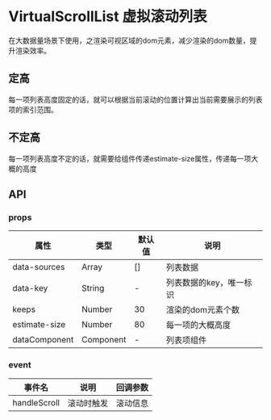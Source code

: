 # VirtualScrollList 虚拟滚动列表

在大数据量场景下使用，之渲染可视区域的dom元素，减少渲染的dom数量，提升渲染效率。

## 定高

每一项列表高度固定的话，就可以根据当前滚动的位置计算出当前需要展示的列表项的索引范围。

<demo vue="../example/virtual-list/Basic.vue" />

## 不定高

每一项列表高度不定的话，就需要给组件传递estimate-size属性，传递每一项大概的高度

<demo vue="../example/virtual-list/estimate.vue" />

## API

### props

| 属性          | 类型      | 默认值 | 说明                    |
| ------------- | --------- | ------ | ----------------------- |
| data-sources  | Array     | []     | 列表数据                |
| data-key      | String    | -      | 列表数据的key，唯一标识 |
| keeps         | Number    | 30     | 渲染的dom元素个数       |
| estimate-size | Number    | 80     | 每一项的大概高度        |
| dataComponent | Component | -      | 列表项组件              |

### event

| 事件名       | 说明       | 回调参数 |
| ------------ | ---------- | -------- |
| handleScroll | 滚动时触发 | 滚动信息 |
